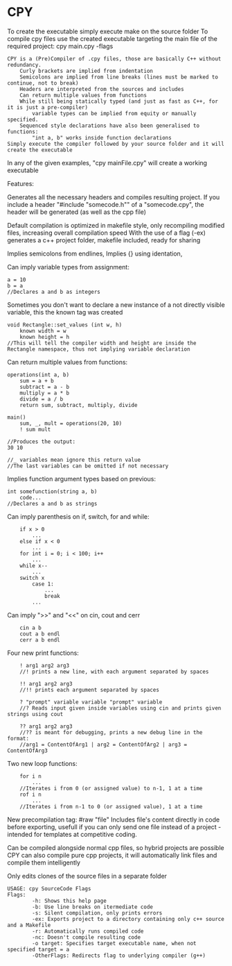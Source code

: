 # CPY
To create the executable simply execute make on the source folder
To compile cpy files use the created executable targeting the main file of the required project:
	cpy main.cpy -flags

```
CPY is a (Pre)Compiler of .cpy files, those are basically C++ without redundancy.
	Curly brackets are implied from indentation
	Semicolons are implied from line breaks (lines must be marked to continue, not to break)
	Headers are interpreted from the sources and includes
	Can return multiple values from functions
	While still being statically typed (and just as fast as C++, for it is just a pre-compiler)
		variable types can be implied from equity or manually specified.
	Sequenced style declarations have also been generalised to functions:
		"int a, b" works inside function declarations
Simply execute the compiler followed by your source folder and it will create the executable
```
In any of the given examples, "cpy mainFile.cpy" will create a working executable

Features:

Generates all the necessary headers and compiles resulting project. If you include a header "#include "somecode.h"" of a "somecode.cpy", the header will be generated (as well as the cpp file)

Default compilation is optimized in makefile style, only recompiling modified files, increasing overall compilation speed
With the use of a flag (-ex) generates a c++ project folder, makefile included, ready for sharing

Implies semicolons from endlines,
Implies {} using identation,

Can imply variable types from assignment:
```
a = 10
b = a
//Declares a and b as integers
```

Sometimes you don't want to declare a new instance of a not directly visible variable, this the known tag was created
```
void Rectangle::set_values (int w, h)
	known width = w
	known height = h
//This will tell the compiler width and height are inside the Rectangle namespace, thus not implying variable declaration
```

Can return multiple values from functions:
```
operations(int a, b)
	sum = a + b
	subtract = a - b
	multiply = a * b
	divide = a / b
	return sum, subtract, multiply, divide
	
main()
	sum, _, mult = operations(20, 10)
	! sum mult

//Produces the output:
30 10

//_ variables mean ignore this return value
//The last variables can be omitted if not necessary
```

Implies function argument types based on previous:
```
int somefunction(string a, b)
	code...
//Declares a and b as strings
```

Can imply parenthesis on if, switch, for and while:
```
	if x > 0
		...
	else if x < 0
		...
	for int i = 0; i < 100; i++
		...
	while x--
		...
	switch x
		case 1:
			...
			break
		...
```

Can imply ">>" and "<<" on cin, cout and cerr
```
	cin a b
	cout a b endl
	cerr a b endl
```

Four new print functions:
```
	! arg1 arg2 arg3
	//! prints a new line, with each argument separated by spaces
	
	!! arg1 arg2 arg3
	//!! prints each argument separated by spaces
	
	? "prompt" variable variable "prompt" variable 
	//? Reads input given inside variables using cin and prints given strings using cout
	
	?? arg1 arg2 arg3
	//?? is meant for debugging, prints a new debug line in the format:
	//arg1 = ContentOfArg1 | arg2 = ContentOfArg2 | arg3 = ContentOfArg3
```

Two new loop functions:
```
	for i n
		...
	//Iterates i from 0 (or assigned value) to n-1, 1 at a time
	rof i n
		...
	//Iterates i from n-1 to 0 (or assigned value), 1 at a time
```

New precompilation tag: #raw "file"
Includes file's content directly in code before exporting, usefull if you can only send one file instead of a project - intended for  templates at competitive coding.

Can be compiled alongside normal cpp files, so hybrid projects are possible <br />
CPY can also compile pure cpp projects, it will automatically link files and compile them intelligently

Only edits clones of the source files in a separate folder

```
USAGE: cpy SourceCode Flags
Flags:
        -h: Shows this help page
        -b: Use line breaks on itermediate code
        -s: Silent compilation, only prints errors
        -ex: Exports project to a directory containing only c++ source and a Makefile
        -r: Automatically runs compiled code
        -nc: Doesn't compile resulting code
        -o target: Specifies target executable name, when not specified target = a
        -OtherFlags: Redirects flag to underlying compiler (g++)
```
